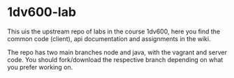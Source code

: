 # 1dv600-lab
This uis the upstream repo of labs in the course 1dv600, here you find the common code (client), api documentation and assignments in the wiki.

The repo has two main branches node and java, with the vagrant and server code. You should fork/download the respective branch depending on what you prefer working on. 
